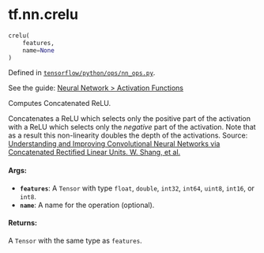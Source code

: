 <div itemscope itemtype="http://developers.google.com/ReferenceObject">
<meta itemprop="name" content="tf.nn.crelu" />
</div>

# tf.nn.crelu

``` python
crelu(
    features,
    name=None
)
```



Defined in [`tensorflow/python/ops/nn_ops.py`](https://www.tensorflow.org/code/tensorflow/python/ops/nn_ops.py).

See the guide: [Neural Network > Activation Functions](../../../../api_guides/python/nn.md#Activation_Functions)

Computes Concatenated ReLU.

Concatenates a ReLU which selects only the positive part of the activation
with a ReLU which selects only the *negative* part of the activation.
Note that as a result this non-linearity doubles the depth of the activations.
Source: [Understanding and Improving Convolutional Neural Networks via Concatenated Rectified Linear Units. W. Shang, et al.](https://arxiv.org/abs/1603.05201)

#### Args:

* <b>`features`</b>: A `Tensor` with type `float`, `double`, `int32`, `int64`, `uint8`,
    `int16`, or `int8`.
* <b>`name`</b>: A name for the operation (optional).


#### Returns:

A `Tensor` with the same type as `features`.